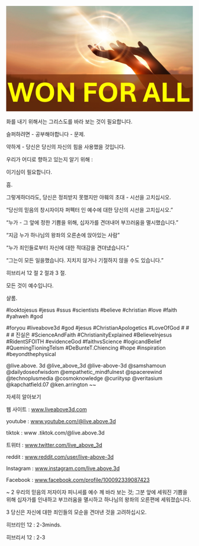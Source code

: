 ![Video cover image](../cover.jpg "cover photo")

화를 내기 위해서는 그리스도를 바라 보는 것이 필요합니다.

슬퍼하려면 - 공부해야합니다 - 문제.

약하게 - 당신은 당신의 자신의 힘을 사용했을 것입니다.

우리가 어디로 향하고 있는지 알기 위해 :

이기심이 필요합니다.

흠.

그렇게하더라도, 당신은 정죄받지 못했지만 야훼의 초대 - 시선을 고치십시오.

“당신의 믿음의 창시자이자 퍼펙터 인 예수에 대한 당신의 시선을 고치십시오.”

“누가 - 그 앞에 정한 기쁨을 위해, 십자가를 견뎌내어 부끄러움을 멸시했습니다.”

“지금 누가 하나님의 왕좌의 오른손에 앉아있는 사람”

“누가 죄인들로부터 자신에 대한 적대감을 견뎌냈습니다.”

“그는이 모든 일을했습니다. 지치지 않거나 기절하지 않을 수도 있습니다.”

히브리서 12 절 2 절과 3 절.

모든 것이 예수입니다.

샬롬.

#looktojesus #jesus #ssus #scientists #believe #christian #love #faith #yahweh #god

#foryou #liveabove3d #god #jesus #ChristianApologetics #LoveOfGod # # # # 진실은 #ScienceAndFaith #ChristianityExplained #BelieveInjesus #RidentSFOITH #evidenceGod #faithvsScience #logicandBelief #QuemingTioningTeIsm #DeBunteT.Chiencing #hope #inspiration #beyondthephysical

@live.above. 3d @live_above_3d @live-above-3d @samshamoun @dailydoseofwisdom @empathetic_mindfulnest @spacerewind @technoplusmedia @cosmoknowledge @curiitysp @veritasium @kapchatfield.07 @ken.arrington ~~

자세히 알아보기

웹 사이트 : www.liveabove3d.com

youtube : www.youtube.com/@live.above.3d

tiktok : www .tiktok.com/@live.above.3d

트위터 : www.twitter.com/live_above_3d

reddit : www.reddit.com/user/live-above-3d

Instagram : www.instagram.com/live.above.3d

Facebook : www.facebook.com/profile/100092339087423

~ 2 우리의 믿음의 저자이자 피니셔를 예수 께 바라 보는 것; 그분 앞에 세워진 기쁨을 위해 십자가를 인내하고 부끄러움을 멸시하고 하나님의 왕좌의 오른편에 세워졌습니다.

3 당신은 자신에 대한 죄인들의 모순을 견뎌낸 것을 고려하십시오.

히브리인 12 : 2-3minds.

히브리서 12 : 2-3